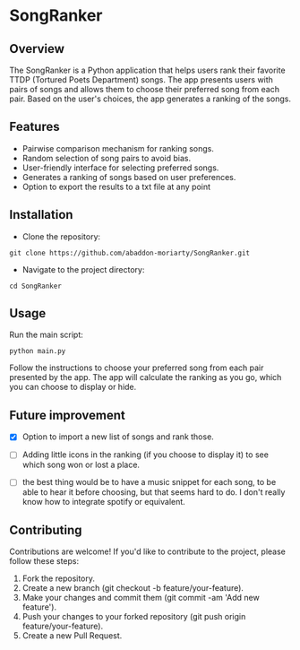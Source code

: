 # SongRanker

## Overview
The SongRanker is a Python application that helps users rank their favorite TTDP (Tortured Poets Department) songs. The app presents users with pairs of songs and allows them to choose their preferred song from each pair. Based on the user's choices, the app generates a ranking of the songs.

## Features
- Pairwise comparison mechanism for ranking songs.
- Random selection of song pairs to avoid bias.
- User-friendly interface for selecting preferred songs.
- Generates a ranking of songs based on user preferences.
- Option to export the results to a txt file at any point

## Installation
- Clone the repository:
```
git clone https://github.com/abaddon-moriarty/SongRanker.git
```
- Navigate to the project directory:
```
cd SongRanker
```

## Usage
Run the main script:

```
python main.py
```

Follow the instructions to choose your preferred song from each pair presented by the app.
The app will calculate the ranking as you go, which you can choose to display or hide.

## Future improvement
- [x] Option to import a new list of songs and rank those.
- [ ] Adding little icons in the ranking (if you choose to display it) to see which song won or lost a place.
- [ ] the best thing would be to have a music snippet for each song, to be able to hear it before choosing, but that seems hard to do. I don't really know how to integrate spotify or equivalent.


## Contributing
Contributions are welcome! If you'd like to contribute to the project, please follow these steps:

1. Fork the repository.
2. Create a new branch (git checkout -b feature/your-feature).
3. Make your changes and commit them (git commit -am 'Add new feature').
4. Push your changes to your forked repository (git push origin feature/your-feature).
5. Create a new Pull Request.

